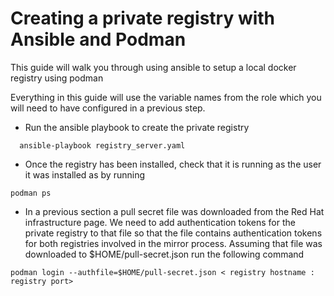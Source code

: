 # Creating a private registry with Ansible and Podman

This guide will walk you through using ansible to setup a local docker registry using podman

Everything in this guide will use the variable names from the role which you will need to have configured in a previous step.


- Run the ansible playbook to create the private registry

```
  ansible-playbook registry_server.yaml
```

- Once the registry has been installed, check that it is running as the user it was installed as by running
```
podman ps
```

- In a previous section a pull secret file was downloaded from the Red Hat infrastructure page. We need to add authentication tokens for the private registry to that file so that the file contains authentication tokens for both registries involved in the mirror process. Assuming that file was downloaded to $HOME/pull-secret.json run the following command

```
podman login --authfile=$HOME/pull-secret.json < registry hostname : registry port>
```